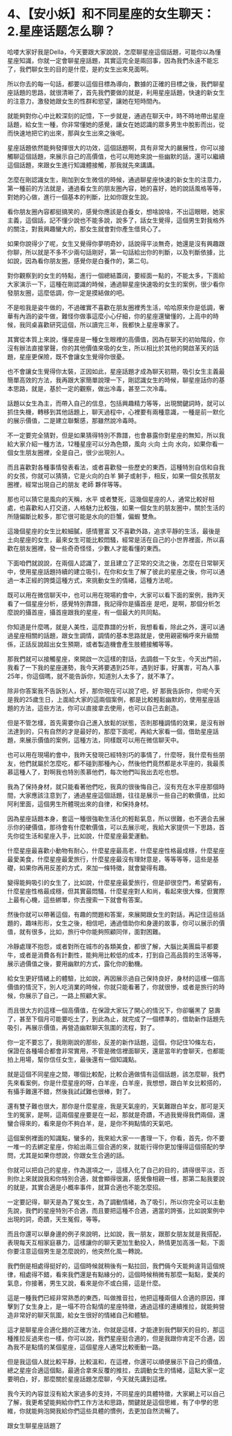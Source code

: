 # 4、【安小妖】和不同星座的女生聊天：2.星座话题怎么聊？

哈喽大家好我是Della，今天要跟大家說說，怎麼聊星座這個話題，可能你以為懂星座知識，你就一定會聊星座話題，其實這完全是兩回事，因為我們永遠不能忘了，我們聊女生的目的是什麼，是約女生出來見面啊。

所以你去的每一句話，都要以這個目標為導向，數據的正確的目標之後，我們聊星座話題的思路，就很清晰了，首先我們要做的就是，利用星座話題，快速的新女生的注意力，激發她跟女生的性群和慾望，讓她在短時間內。

就能夠對你心中比較深刻的記憶，下一步就是，通過在聊天中，時不時地帶出星座話題，給女生一種，你非常懂她的感覺，讓女在她認識的眾多男生中脫影而出，從而快速地把它約出來，那與女生出來之後呢。

星座話題依然能夠發揮很大的功效，這個話題啊，具有非常大的嚴展性，你可以接觸聊這個話題，來展示自己的高價值，也可以用她來說一些幽默的話，還可以繼續這個話題，來跟女生進行知識體接觸，那我就先來講講。

怎麼在剛認識女生，剛加到女生微信的時候，通過聊星座快速的新女生的注意力，第一種前的方法就是，通過看女生的朋友圈內容，她的喜好，她的說話風格等等，對她的心做，進行一個基本的判斷，比如你跟女生說。

看你朋友圈內容都挺搞笑的，感覺你應該是白養女，想啥說啥，不出這眼眼，她家主義，這個話，記不懂少說也不能多說，說多了，話女生覺得，這個男生對我格外的關注，對我興趣蠻大的，那女生就會對你產生借貝心了。

如果你說得少了呢，女生又覺得你夢明奇妙，話說得平淡無奇，她還是沒有興趣跟你聊，所以就是不多不少兩句話剛好，第一句話給出你的判斷，以及判斷依據，比如說，因為看你朋友圈，感覺你是白養作的，第二句。

對你觀察到的女生的特點，進行一個總結蓋阔，要經面一點的，不能太多，下面給大家演示一下，這種在剛認識的時候，通過聊星座快速吸的女生的案例，很少看你發朋友圈，這麼低調，你一定是摸結做的吧。

不是啦我是姿牛做的，不過確實不喜歡在朋友圈裡秀生活，哈哈原來你是低調，奢華有內涵的姿牛做，難怪你做事這麼小心仔細，你的星座還蠻懂的，上高中的時候，我同桌喜歡研究這個，所以讀完三年，我都快上星座專家了。

其實從本質上來說，懂星座是一種女生眼裡的高價值，因為在聊天的初始階段，你沒有辦法直接掌聲，你的其他價值來吸的女生，所以相比於其他的開啟革天的話題，星座更保險，既不會讓女生覺得你很憂。

也不會讓女生覺得你太裝，正因如此，星座話題才成為聊天初期，吸引女生主義最簡單高效的方法，我再跟大家簡單說理一下，剛認識女生的時候，聊星座話你的基本思路，就是，基於一定的觀察，做出冷毒，甚至二次冷毒。

話題以女生為主，而帶入自己的信息，包括興趣精力等等，出現關鍵詞時，就可以抓住失機，轉移到其他話題上，聊天過程中，心裡要有兩種意識，一種是前一默化的展示價值，二是建立聯繫感，那雖然說冷毒時。

不一定要完全猜對，但是如果猜得特別不靠譜，也會暴露你對星座的無知，所以我給大家介紹一種方法，12種星座可以分為色類，風向 火向 土向 水向，如果你看一個女生朋友圈裡，全是自己，很少出現別人。

而且喜歡對各種事情發表看法，或者喜歡發一些歷史的東西，這種特別自信和自我的女孩，你就可以猜猜，它是火向的白羊 獅子或射手，相反，如果一個女孩朋友圈裡，經常出現自己的朋友 老師 夥伴等等。

那也可以猜它是風向的天稱，水平 或者雙死，這幾個星座的人，通常比較好相處，也喜歡和人打交道，人格魅力比較強，如果一個女生的朋友圈中，關於生活的所隨偏斷比較多，那它很可能是水向的巨蟹，偏蝦 雙魚。

這幾個星座的女生比較細膩，感情豐富 又不喜歡外路，追求平靜的生活，最後是土向星座的女生，最來女生可能比較悶騷，經常是活在自己的小世界裡面，所以喜歡在朋友圈裡，發一些奇奇怪怪，少數人才能看懂的東西。

下面咱們就說說，在兩個人認識了，並且建立了正常的交流之後，怎麼在日常聊天中，使用星座話題持續的建立吸引，在你和女生了解了彼此的星座之後，你可以通過一本正經的誇獎這種方式，來挑動女生的情緒，這種方法呢。

既可以用在微信聊天中，也可以用在現場約會中，大家可以看下面的案例，我昨天看了一個星座分析，感覺特別靠譜，我記得你是攝首座 是吧，是啊，那個分析怎麼說的攝首座，攝首座跟我的星座，有一個最大的共同點。

你知道是什麼嗎，就是人美性，這麼靠譜的分析，我想看看，除此之外，還可以通過星座相關的話題，跟女生調情，調情的基本思路就是，使用親密稱呼來升級關係，正話反說超出女生預期，或者製造機會產生肢體接觸等等。

那我們就可以接觸星座，來開啟一次這樣的對話，去調戲一下女生，今天出門前，我看了一下我的星座運勢，我今天將要遇到25年，遇到好事，好厲害，可為人事25年，你這個嗎，就不能告訴你，知道別人太多了，就不準了。

除非你答案我不告訴別人，好，那你現在可以說了吧，好 那我告訴你，你呢今天是我的25歲生日，上面給大家的這兩個案例，都是比較輕鬆幽默的，使用星座話題的方法，這些方法，你可以直接拿去使用，也可以自己去創造。

但是不管怎樣，首先需要你自己進入放鬆的狀態，否則那種調情的效果，是沒有辦法達到的，只有自然的才是最好的，那麼下面呢，再給大家看一個，借助星座話題，來展示價值的案例，這種方法，同樣既可以用在微信聊天中。

也可以用在現場約會中，我昨天發現已經特別巧的事情了，什麼呀，我什麼有些朋友，他們就屬於怎麼吃，都不碰到那種內心，然後他們竟然都是水平座的，我最羨慕這種人了，對啊我也特別羨慕他們，每次他們叫我出去吃也想。

我為了保持身材，就只能看著他們吃，我真的很後悔自己，沒有充在水平座那個時間，大家應該注意到了，通過星座這個話題，往往是展示一些自己的軟價值，比如阿利里面，這個男生所體現出來的自律，和保持身材。

因為星座話題本身，套這一種很強勒生活化的輕鬆氣息，所以很難，也不適合去展示你的硬價值，那待會有什麼軟價值，可以去展示呢，我給大家提供一下思路，首先你從生活和星座入手，比如說，什麼星座最愛運動。

什麼星座最喜歡小動物有耐心，什麼星座最高老，什麼星座性格最成穩，什麼星座最愛美食，什麼星座最愛旅行，什麼星座最沒有理財意是，等等等等，這些是基礎，如果你再用反差的方式，來加一條特徵，就會變得有趣。

變得能夠吸引的女生了，比如說，什麼星座最愛旅行，但是卻很空門，希望窮有，什麼星座性格最成穩，但其實最悶騷，什麼星座對人和尚，看起來很大條，但實際上最有心機，這些綁單，你去搜索一下就會有答案。

然後你就可以帶著這個，有趣的問題和答案，來展開跟女生的對話，再記住這些話題的，趣味形形，女生之後，相信吧，通過借助你和身邊的故事，你可以展示的價值，就有很多，比如，旅行中你能夠照顧同伴，面對困難。

冷靜處理不抱怨，或者對所在城市的各類美食，都很了解，大腦比美團扁平都要牛，或者是消費各有計劃性，能夠用比較低的成本，打到自己高品質的生活等等，展示過價值之後，要用幽默的方式，露化你的動機。

給女生更好情緒上的體驗，比如說，再因展示過自己保持良好，身材的這樣一個高價值的情況下，別人吃消業的時候，你就只能看著了，你就很慘，或者是旅行的時候，你展示了自己，一路上照顧大家。

而且很大方的這樣一個高價值，在保證大家玩了開心的情況下，你卻曬黑了 惡壽了，甚至下個月可能要吃土了，到此為止，就完成了一個標準的，借助新作話題先吸引，再展示價值，再營造幽默聊天氛圍的流程，對了。

你一定不要忘了，我剛剛說的那些，反差的新作話題，這個，你記住10條左右，保證在各種場合都會非常實用，不管是微信裡面聊天，還是當年約會聊天，也都能拍上用場，幫你信任女生，最後還有一個知識點。

就是這個不同星座之間，哪個比較配，比較合適做情有這個話題，該怎麼聊，我們先來看案例，你是什麼星座的呀，白羊座，白羊座，我想想，跟白羊女比較搭的，有攝手難還不錯，然後我試試難也很棒，對了。

還有雙子難也很大，那你是什麼星座，我是天氣座的，天氣難跟白羊女，那可是天生的冤家，是啊，這兩個星座要是在一起，那就是奇蹟，不過我覺得我們兩個，還蠻合得來的，看來是你不夠白羊，是，是你不夠點情的天氣吧。

這個案例裡面的知識點，蠻多的，我來給大家一一書理一下，你看，首先，你不要一堆一的去綁定星座，你給出兩三個合適的來，就能行得你更加懂得這個搭配的學問，尤其是如果你想說，你跟女生合適的話。

你就可以把自己的星座，作為選項之一，這樣入化了自己的目的，請得很平淡，否則你上來就說我和你特別合適，就會顯得很漏，感覺像相親一樣，那第二點我要說的就是，其實合適是小概率事件，就算合適也不能怎麼招。

一定要記得，聊天是為了冤女生，為了調動情緒，為了吸引，所以你完全可以主動先說，我們的星座特別不合適，而且要把這種不合適，適當的誇張，比如說案例中出現的詞，奇蹟，天生冤假，等等。

而且你還可以舉身邊的例子來說明，比如說，我一朋友，跟那女朋友就是我搭配，表現每天互相家庭暴力，這樣讓你的聊天更加生動投入，熱情更加高漲一點，下面你要注意這個男生是怎麼說的，他突然化風一轉說。

我們倒是相處得挺好的，這個時候就稍後有一點拉回，我們倆今天能夠違背這個規律，相處得不錯，看來我們還是有點緣分的，這個時候稍微有那麼一點點，愛美的氣息，你接著，男生又說，看來是你不或白揚，這是什麼。

這是一種我們已經非常熟悉的東西，叫做推音拉，他把這種兩個人合適的原因，揮擊到了女生身上，是一塌不符合點情的星座特徵，通過這樣的連續推拉，就能夠營造非常好的聊天氛圍，給女生很好的情緒自己和體驗。

這才是聊星座合適化題的正確方法，你就是這樣，才能達到我們聊天的目的，那這種推拉反過來也一樣，你可以說，我們星座挺合適的，但是我跟你肯定不合適，因為我不是點情的某個星座，這個星座人通常比較衝動一路。

但是我這個人就比較平靜，比較溫和，在這裡，你還可以順便展示下自己的價值，總之星座合適這個點，最適合拿來反覆的推拉，去調動女生的情緒，這點大家一定要明白，好，那麼關於星座話題怎麼聊，今天就先講到這裡。

我今天的內容並沒有給大家過多的支持，不同星座的具體特徵，大家網上可以自己了解，我更希望能夠給你們工作方法和思路，關鍵就是這個思維，有了中學的思維，你就能夠泡開我給你們這些具體的慣例，去更加自然流暢了。

跟女生聊星座話題了